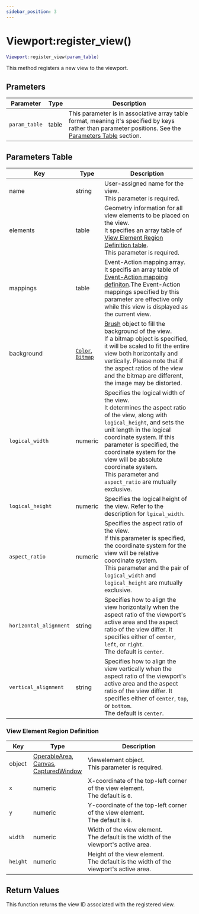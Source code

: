 ```yaml
---
sidebar_position: 3
---
```


# Viewport:register_view()
```lua
Viewport:register_view(param_table)
```
This method registers a new view to the viewport.


## Prameters
|Parameter|Type|Description|
|-|-|-|
|`param_table`|table|This parameter is in associative array table format, meaning it's specified by keys rather than parameter positions. See the [Parameters Table](#parameters-table) section.|


## Parameters Table
|Key|Type|Description|
|-|-|-|
|name|string|User-assigned name for the view.<br/>This parameter is required.
|elements|table|Geometry information for all view elements to be placed on the view.<br/>It specifies an array table of [View Element Region Definition table](#view-element-region-definition).<br/>This parameter is required.
|mappings|table|Event-Action mapping array.<br/>It specifis an array table of [Event-Action mapping definiton](/libs/mapper/mapper_set_primary_mappings#event-action-mapping-definition).The Event-Action mappings specified by this parameter are effective only while this view is displayed as the current view.
|background|[`Color`](/libs/graphics/Color),<br/>[`Bitmap`](/libs/graphics/Bitmap)|[Brush](/guide/graphics#brush) object to fill the background of the view.<br/>If a bitmap object is specified, it will be scaled to fit the entire view both horizontally and vertically. Please note that if the aspect ratios of the view and the bitmap are different, the image may be distorted.
|`logical_width`|numeric|Specifies the logical width of the view.<br/>It determines the aspect ratio of the view, along with `logical_height`, and sets the unit length in the logical coordinate system. If this parameter is specified, the coordinate system for the view will be absolute coordinate system.<br/> This parameter and `aspect_ratio` are mutually exclusive.
|`logical_height`|numeric|Specifies the logical height of the view. Refer to the description for `lgical_width`.
|`aspect_ratio`|numeric|Specifies the aspect ratio of the view.<br/>If this parameter is specified, the coordinate system for the view will be relative coordinate system.<br/>This parameter and the pair of `logical_width` and `logical_height` are mutually exclusive.
|`horizontal_alignment`|string|Specifies how to align the view horizontally when the aspect ratio of the viewport's active area and the aspect ratio of the view differ. It specifies either of `center`, `left`, or `right`.<br/>The default is `center`.
|`vertical_alignment`|string|Specifies how to align the view vertically when the aspect ratio of the viewport's active area and the aspect ratio of the view differ. It specifies either of `center`, `top`, or `bottom`.<br/>The default is `center`.

### View Element Region Definition
|Key|Type|Description|
|-|-|-|
|object|[OperableArea](/libs/mapper/OperableArea),<br/>[Canvas](/libs/mapper/Canvas),<br/>[CapturedWindow](/libs/mapper/CapturedWindow)|Viewelement object.<br/>This parameter is required.
|`x`|numeric|X-coordinate of the top-left corner of the view element.<br/>The default is `0`.
|`y`|numeric|Y-coordinate of the top-left corner of the view element.<br/>The default is `0`.
|`width`|numeric|Width of the view element.<br/>The default is the width of the viewport's active area.
|`height`|numeric|Height of the view element.<br/>The default is the width of the viewport's active area.

## Return Values
This function returns the view ID associated with the registered view.
